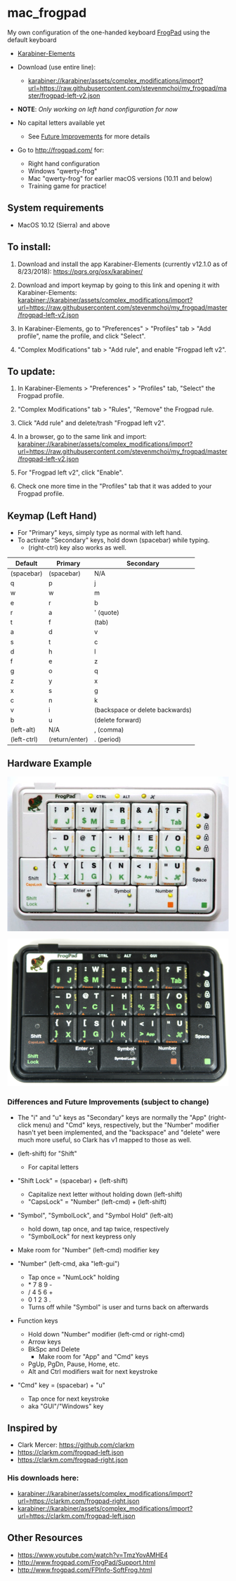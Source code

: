 # mac_frogpad

My own configuration of the one-handed keyboard [FrogPad](http://frogpad.com/)
using the default keyboard

-   [Karabiner-Elements](https://pqrs.org/osx/karabiner/files/Karabiner-Elements-12.1.0.dmg)
-   Download (use entire line):

    -   <karabiner://karabiner/assets/complex_modifications/import?url=https://raw.githubusercontent.com/stevenmchoi/my_frogpad/master/frogpad-left-v2.json>

-   **NOTE**: _Only working on left hand configuration for now_

-   No capital letters available yet

    -   See [Future Improvements](#differences-and-future-improvements) for more
        details

-   Go to http://frogpad.com/ for:

    -   Right hand configuration
    -   Windows "qwerty-frog"
    -   Mac "qwerty-frog" for earlier macOS versions (10.11 and below)
    -   Training game for practice!

## System requirements

-   MacOS 10.12 (Sierra) and above

## To install:

1. Download and install the app Karabiner-Elements (currently v12.1.0 as of
   8/23/2018): https://pqrs.org/osx/karabiner/

2. Download and import keymap by going to this link and opening it with
   Karabiner-Elements:
   <karabiner://karabiner/assets/complex_modifications/import?url=https://raw.githubusercontent.com/stevenmchoi/my_frogpad/master/frogpad-left-v2.json>

3. In Karabiner-Elements, go to "Preferences" > "Profiles" tab > "Add profile",
   name the profile, and click "Select".

4. "Complex Modifications" tab > "Add rule", and enable "Frogpad left v2".

## To update:

1. In Karabiner-Elements > "Preferences" > "Profiles" tab, "Select" the Frogpad
   profile.

2. "Complex Modifications" tab > "Rules", "Remove" the Frogpad rule.

3. Click "Add rule" and delete/trash "Frogpad left v2".

4. In a browser, go to the same link and import:
   <karabiner://karabiner/assets/complex_modifications/import?url=https://raw.githubusercontent.com/stevenmchoi/my_frogpad/master/frogpad-left-v2.json>

5. For "Frogpad left v2", click "Enable".

6. Check one more time in the "Profiles" tab that it was added to your Frogpad
   profile.

## Keymap (Left Hand)

-   For "Primary" keys, simply type as normal with left hand.
-   To activate "Secondary" keys, hold down (spacebar) while typing.
    -   (right-ctrl) key also works as well.

| Default     | Primary        | Secondary                       |
| ----------- | -------------- | ------------------------------- |
| (spacebar)  | (spacebar)     | N/A                             |
| q           | p              | j                               |
| w           | w              | m                               |
| e           | r              | b                               |
| r           | a              | ' (quote)                       |
| t           | f              | (tab)                           |
| a           | d              | v                               |
| s           | t              | c                               |
| d           | h              | l                               |
| f           | e              | z                               |
| g           | o              | q                               |
| z           | y              | x                               |
| x           | s              | g                               |
| c           | n              | k                               |
| v           | i              | (backspace or delete backwards) |
| b           | u              | (delete forward)                |
| (left-alt)  | N/A            | , (comma)                       |
| (left-ctrl) | (return/enter) | . (period)                      |

## Hardware Example

![alt text](./docs/mac_frogpad.jpg "Mac Frogpad keyboard (left hand)")

![alt text](./docs/windows_Frogpad_keyboard.jpg "Windows Frogpad keyboard (left hand)")

### Differences and Future Improvements (subject to change)

-   The "i" and "u" keys as "Secondary" keys are normally the "App" (right-click
    menu) and "Cmd" keys, respectively, but the "Number" modifier hasn't yet
    been implemented, and the "backspace" and "delete" were much more useful, so
    Clark has v1 mapped to those as well.

-   (left-shift) for "Shift"

    -   For capital letters

-   "Shift Lock" = (spacebar) + (left-shift)

    -   Capitalize next letter without holding down (left-shift)
    -   "CapsLock" = "Number" (left-cmd) + (left-shift)

-   "Symbol", "SymbolLock", and "Symbol Hold" (left-alt)

    -   hold down, tap once, and tap twice, respectively
    -   "SymbolLock" for next keypress only

-   Make room for "Number" (left-cmd) modifier key

-   "Number" (left-cmd, aka "left-gui")

    -   Tap once = "NumLock" holding
    -   \* 7 8 9 -
    -   / 4 5 6 +
    -   0 1 2 3 .
    -   Turns off while "Symbol" is user and turns back on afterwards

-   Function keys

    -   Hold down "Number" modifier (left-cmd or right-cmd)
    -   Arrow keys
    -   BkSpc and Delete
        -   Make room for "App" and "Cmd" keys
    -   PgUp, PgDn, Pause, Home, etc.
    -   Alt and Ctrl modifiers wait for next keystroke

-   "Cmd" key = (spacebar) + "u"

    -   Tap once for next keystroke
    -   aka "GUI"/"Windows" key

## Inspired by

-   Clark Mercer: https://github.com/clarkm
-   https://clarkm.com/frogpad-left.json
-   https://clarkm.com/frogpad-right.json

### His downloads here:

-   <karabiner://karabiner/assets/complex_modifications/import?url=https://clarkm.com/frogpad-right.json>
-   <karabiner://karabiner/assets/complex_modifications/import?url=https://clarkm.com/frogpad-left.json>

## Other Resources

-   https://www.youtube.com/watch?v=TmzYovAMHE4
-   http://www.frogpad.com/FrogPad/Support.html
-   http://www.frogpad.com/FPInfo-SoftFrog.html
